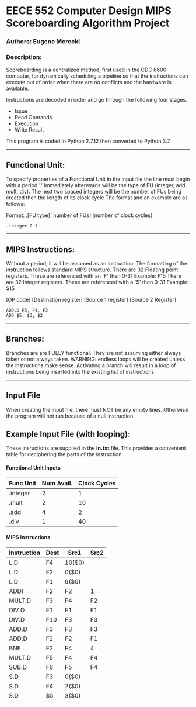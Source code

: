 # EECE 552 Computer Design MIPS Scoreboarding Algorithm Project

### Authors: Eugene Merecki

### Description: 


Scoreboarding is a centralized method, first used in the CDC 6600 computer, for dynamically scheduling a pipeline so that the instructions can execute out of order when there are no conflicts and the hardware is available.

Instructions are decoded in order and go through the following four stages.
- Issue
- Read Operands
- Execution
- Write Result

This program is coded in Python 2.7.12 then converted to Python 3.7

____________________________________________________________________________________

## Functional Unit:

To specify properties of a Functional Unit in the input file the line must begin with a period '.'
Immediately afterwards will be the type of FU (integer, add, mult, div).
The next two spaced integers will be the number of FUs being created then the length of its clock cycle
The format and an example are as follows:

Format: .[FU type] [number of FUs] [number of clock cycles]
```
.integer 2 1
```
____________________________________________________________________________________

## MIPS Instructions:

Without a period, it will be assumed as an instruction.
The formatting of the instruction follows standard MIPS structure.
There are 32 Floating point registers. These are referenced with an 'F' then 0-31
Example: F15
There are 32 Integer registers. These are referenced with a '$' then 0-31
Example: $15

[OP code] [Destination register] [Source 1 register] [Source 2 Register]
```
ADD.D F3, F4, F3
ADD $5, $3, $2
```
___________________________________________________________________________________

## Branches:

Branches are are FULLY functional. They are not assuming either always taken or not always taken.
WARNING: endless loops will be created unless the instructions make sense.
Activating a branch will result in a loop of instructions being inserted into the existing list of instructions.
___________________________________________________________________________________

## Input File

When creating the input file, there must NOT be any empty lines. 
Otherwise the program will not run because of a null instruction.

## Example Input File (with looping):

These insructions are supplied in the **in.txt** file.
This provides a convenient table for deciphering the parts of the instruction.

#### Functional Unit Inputs
Func Unit | Num Avail. | Clock Cycles
----------|------------|-------------
.integer | 2 | 1
.mult | 2 | 10
.add | 4 | 2
.div | 1 | 40

#### MIPS Instructions
Instruction | Dest | Src1 | Src2
------------|------|------|------
L.D | F4 | 10($0)
L.D | F2 | 0($0)
L.D | F1 | 9($0) | 
ADDI | F2 | F2 | 1
MULT.D | F3 | F4 | F2
DIV.D | F1 | F1 | F1
DIV.D | F10 | F3 | F3
ADD.D | F3 | F3 | F3
ADD.D | F2 | F2 | F1
BNE | F2 | F4 | 4
MULT.D | F5 | F4 | F4
SUB.D | F6 | F5 | F4
S.D | F3 | 0($0) | 
S.D | F4 | 2($0) | 
S.D | $5 | 3($0) | 

